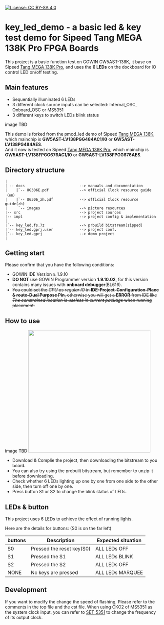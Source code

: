 [![License: CC BY-SA 4.0](https://img.shields.io/badge/License-CC_BY--SA_4.0-lightgrey.svg)](https://creativecommons.org/licenses/by-sa/4.0/)

# key_led_demo - a basic led & key test demo for Sipeed Tang MEGA 138K Pro FPGA Boards

This project is a basic function test on GOWIN GW5AST-138K, it base on Sipeed [Tang MEGA 138K Pro](https://wiki.sipeed.com/hardware/en/tang/tang-mega-138k/mega-138k-pro.html), and uses the **6 LEDs** on the dockboard for IO control LED on/off testing.

## Main features

- Sequentially illuminated 6 LEDs
- 3 different clock source inputs can be selected: Internal_OSC, Onboard_OSC or MS5351
- 3 different keys to switch LEDs blink status

image TBD
<!-- <img src="docs/images/NEO_PMOD_LED.webp" width=400>  -->

This demo is forked from the pmod_led demo of Sipeed [Tang MEGA 138K](https://wiki.sipeed.com/hardware/en/tang/tang-mega-138k/mega-138k.html), which mainchip is **GW5AST-LV138PGG484AC1/l0** or **GW5AST-LV138PG484AES**.  
And it now is tested on  Sipeed [Tang MEGA 138K Pro](https://wiki.sipeed.com/hardware/en/tang/tang-mega-138k/mega-138k-pro.html), which mainchip is **GW5AST-LV138FPGG676AC1/l0** or **GW5AST-LV138FPGG676AES**. 

## Directory structure

```
|
| -- docs                         --> manuals and documentation
|    |`-- UG306E.pdf              --> official Clock resource guide（en） 
|    |`-- UG306_zh.pdf            --> official Clock resource guide(zh) 
|     `-- images                  --> picture resources                           
|-- src                           --> project sources
|-- impl                          --> project config & implementation  
|
|`-- key_led.fs.7z                --> prbuild bitstream(zipped)
|`-- key_led.gprj.user            --> project conf.
|`-- key_led.gprj                 --> demo project
|

```
## Getting start
Please confirm that you have the following conditions:
- GOWIN IDE Version ≥ 1.9.10
- **DO NOT** use GOWIN Programmer version **1.9.10.02**, for this version contains many issues with **onboard debugger**(BL616).
- ~~You could set the *CPU as regular IO* in **IDE-Project-Configuration-Place & route-Dual Purpose Pin**, otherwise you will get a **ERROR** from IDE like *The constrained location is useless in current package* when running placement.~~

## How to use

image TBD
<img src="docs/images/PEO_KEY_LED.webp" width=400> 

- Download & Complie the project, then downloading the bitstream to you board.
- You can also try using the prebuilt bitstream, but remember to unzip it before downloading.
- Check whether 6 LEDs lighting up one by one from one side to the other side, then turn off one by one.
- Press button S1 or S2 to change the blink status of LEDs.

## LEDs & button
This project uses 6 LEDs to achieve the effect of running lights.

Here are the details for buttons: 
(S0 is on the far left)

| buttons   | Description                     | Expected situation|
| ----------| --------------------------------|-------------------|
| S0        |  Pressed the reset key(S0)      | ALL LEDs OFF      |
| S1        |  Pressed the S1                 | ALL LEDs BLINK    |
| S2        |  Pressed the S2                 | ALL LEDs OFF      |
| NONE      |  No keys are pressed            | ALL LEDs MARQUEE  |

## Development
If you want to modify the change the speed of flashing, Please refer to the comments in the top file and the cst file.
When using CKO2 of MS5351 as the system clock input, you can refer to [SET_5351](https://github.com/sipeed/TangMega-138KPro-example/blob/main/sfp%2B/docs/SET_5351.md) to change the frequency of its output clock.

